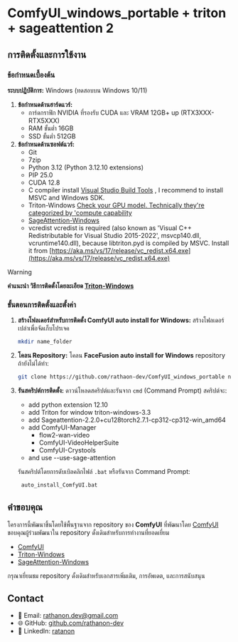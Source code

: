 # ComfyUI_windows_portable  + triton + sageattention 2  
## การติดตั้งและการใช้งาน
### ข้อกำหนดเบื้องต้น
 **ระบบปฏิบัติการ:** Windows (ทดสอบบน Windows 10/11)
1. **ข้อกำหนดด้านฮาร์ดแวร์:**
   - การ์ดกราฟิก NVIDIA ที่รองรับ CUDA และ VRAM 12GB+ up (RTX3XXX-RTX5XXX)
   - RAM ขั้นต่ำ 16GB
   - SSD ขั้นต่ำ 512GB 
2. **ข้อกำหนดด้านซอฟต์แวร์:**
   - Git
   - 7zip
   - Python 3.12 (Python 3.12.10 extensions)
   - PIP 25.0
   - CUDA 12.8
   - C compiler install [Visual Studio Build Tools](https://aka.ms/vs/17/release/vs_BuildTools.exe) , I recommend to install MSVC and Windows SDK.
   - Triton-Windows [Check your GPU model. Technically they're categorized by 'compute capability](https://github.com/woct0rdho/triton-windows?tab=readme-ov-file#1-gpu)
   - [SageAttention-Windows](https://github.com/woct0rdho/SageAttention)
   - vcredist vcredist is required (also known as 'Visual C++ Redistributable for Visual Studio 2015-2022', msvcp140.dll, vcruntime140.dll), because libtriton.pyd is compiled by MSVC. Install it from
    [https://aka.ms/vs/17/release/vc_redist.x64.exe](https://aka.ms/vs/17/release/vc_redist.x64.exe)

> [!WARNING] 
> **คำแนะนำ วิธีการติดตั้งโดยละเอียด [Triton-Windows](https://github.com/woct0rdho/triton-windows)**

### ขั้นตอนการติดตั้งและตั้งค่า
1. **สร้างโฟลเดอร์สำหรับการติดตั้ง ComfyUI auto install for Windows:**
   สร้างโฟลเดอร์เปล่าเพื่อจัดเก็บโปรเจค
   ```bash
   mkdir name_folder
   ```

2. **โคลน Repository:**
   โคลน **FaceFusion auto install for Windows** repository ถ้ายังไม่ได้ทำ:
   ```bash
   git clone https://github.com/rathaon-dev/ComfyUI_windows_portable name_folder
   ```

3. **รันสคริปต์การติดตั้ง:**
   ดาวน์โหลดสคริปต์และรันจาก `cmd` (Command Prompt) สคริปต์จะ:
   - add  python extension  12.10
   - add Triton for window triton-windows-3.3
   - add Sageattention-2.2.0+cu128torch2.7.1-cp312-cp312-win_amd64
   - add ComfyUI-Manager
      * flow2-wan-video 
      * ComfyUI-VideoHelperSuite
      * ComfyUI-Crystools
    - and use --use-sage-attention
      
   รันสคริปต์โดยการดับเบิลคลิกไฟล์ `.bat` หรือรันจาก Command Prompt:
   ```bash
    auto_install_ComfyUI.bat
   ```
   
## คำขอบคุณ

โครงการนี้พัฒนาขึ้นโดยใช้พื้นฐานจาก repository ของ **ComfyUI** ที่พัฒนาโดย [ComfyUI](https://github.com/comfyanonymous/ComfyUI) ขอบคุณผู้ร่วมพัฒนาใน repository ดั้งเดิมสำหรับการทำงานที่ยอดเยี่ยม

- [ComfyUI](https://github.com/comfyanonymous/ComfyUI)
- [Triton-Windows](https://github.com/woct0rdho/triton-windows)
- [SageAttention-Windows](https://github.com/woct0rdho/SageAttention)

กรุณาเยี่ยมชม repository ดั้งเดิมสำหรับเอกสารเพิ่มเติม, การอัพเดต, และการสนับสนุน
## Contact
- 📧 Email: [rathanon.dev@gmail.com](mailto:rathanon.dev@gmail.com)
- 🌐 GitHub: [github.com/rathanon-dev](https://github.com/rathanon-dev)
- 🔗 LinkedIn: [ratanon](www.linkedin.com/in/ratanon-sangrungsawang-233348327)
